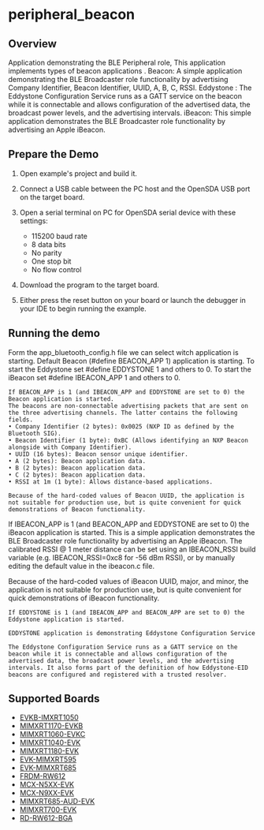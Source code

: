 # peripheral_beacon

## Overview
Application demonstrating the BLE Peripheral role, This application implements types of beacon applications .
Beacon: A simple application demonstrating the BLE Broadcaster role functionality by advertising Company Identifier, Beacon Identifier, UUID, A, B, C, RSSI.
Eddystone : The Eddystone Configuration Service runs as a GATT service on the beacon while it is connectable and allows configuration of the advertised data, the broadcast power levels, and the advertising intervals.
iBeacon: This simple application demonstrates the BLE Broadcaster role functionality by advertising an Apple iBeacon.

## Prepare the Demo

1.  Open example's project and build it.

2.  Connect a USB cable between the PC host and the OpenSDA USB port on the target board.

3.  Open a serial terminal on PC for OpenSDA serial device with these settings:
    - 115200 baud rate
    - 8 data bits
    - No parity
    - One stop bit
    - No flow control

4.  Download the program to the target board.

5.  Either press the reset button on your board or launch the debugger in your IDE to begin running the example.

## Running the demo
Form the app_bluetooth_config.h file we can select witch application is starting. Default Beacon (#define BEACON_APP 1) application is starting.
To start the Eddystone set #define EDDYSTONE 1 and others to 0. To start the iBeacon set #define IBEACON_APP 1 and others to 0.
~~~~~~~~~~~~~~~~~~~~~~~~~~~~~~~~~~~
If BEACON_APP is 1 (and IBEACON_APP and EDDYSTONE are set to 0) the Beacon application is started.
The beacons are non-connectable advertising packets that are sent on the three advertising channels. The latter contains the following fields.
• Company Identifier (2 bytes): 0x0025 (NXP ID as defined by the Bluetooth SIG).
• Beacon Identifier (1 byte): 0xBC (Allows identifying an NXP Beacon alongside with Company Identifier).
• UUID (16 bytes): Beacon sensor unique identifier.
• A (2 bytes): Beacon application data.
• B (2 bytes): Beacon application data.
• C (2 bytes): Beacon application data.
• RSSI at 1m (1 byte): Allows distance-based applications.

Because of the hard-coded values of Beacon UUID, the application is not suitable for production use, but is quite convenient for quick demonstrations of Beacon functionality.
~~~~~~~~~~~~~~~~~~~~~~~~~~~~~~~~~~~
If IBEACON_APP is 1 (and BEACON_APP and EDDYSTONE are set to 0) the iBeacon application is started.
This is a simple application demonstrates the BLE Broadcaster role functionality by advertising an Apple iBeacon. The calibrated RSSI @ 1 meter distance can be set using an IBEACON_RSSI build variable (e.g. IBEACON_RSSI=0xc8 for -56 dBm RSSI), or by manually editing the default value in the ibeacon.c file.

Because of the hard-coded values of iBeacon UUID, major, and minor, the application is not suitable for production use, but is quite convenient for quick demonstrations of iBeacon functionality.
~~~~~~~~~~~~~~~~~~~~~~~~~~~~~~~~~~~
If EDDYSTONE is 1 (and IBEACON_APP and BEACON_APP are set to 0) the Eddystone application is started.

EDDYSTONE application is demonstrating Eddystone Configuration Service

The Eddystone Configuration Service runs as a GATT service on the beacon while it is connectable and allows configuration of the advertised data, the broadcast power levels, and the advertising intervals. It also forms part of the definition of how Eddystone-EID beacons are configured and registered with a trusted resolver.
~~~~~~~~~~~~~~~~~~~~~~~~~~~~~~~~~~~

## Supported Boards
- [EVKB-IMXRT1050](../../_boards/evkbimxrt1050/edgefast_bluetooth_examples/peripheral_beacon/example_board_readme.md)
- [MIMXRT1170-EVKB](../../_boards/evkbmimxrt1170/edgefast_bluetooth_examples/peripheral_beacon/example_board_readme.md)
- [MIMXRT1060-EVKC](../../_boards/evkcmimxrt1060/edgefast_bluetooth_examples/peripheral_beacon/example_board_readme.md)
- [MIMXRT1040-EVK](../../_boards/evkmimxrt1040/edgefast_bluetooth_examples/peripheral_beacon/example_board_readme.md)
- [MIMXRT1180-EVK](../../_boards/evkmimxrt1180/edgefast_bluetooth_examples/peripheral_beacon/example_board_readme.md)
- [EVK-MIMXRT595](../../_boards/evkmimxrt595/edgefast_bluetooth_examples/peripheral_beacon/example_board_readme.md)
- [EVK-MIMXRT685](../../_boards/evkmimxrt685/edgefast_bluetooth_examples/peripheral_beacon/example_board_readme.md)
- [FRDM-RW612](../../_boards/frdmrw612/edgefast_bluetooth_examples/peripheral_beacon/example_board_readme.md)
- [MCX-N5XX-EVK](../../_boards/mcxn5xxevk/edgefast_bluetooth_examples/peripheral_beacon/example_board_readme.md)
- [MCX-N9XX-EVK](../../_boards/mcxn9xxevk/edgefast_bluetooth_examples/peripheral_beacon/example_board_readme.md)
- [MIMXRT685-AUD-EVK](../../_boards/mimxrt685audevk/edgefast_bluetooth_examples/peripheral_beacon/example_board_readme.md)
- [MIMXRT700-EVK](../../_boards/mimxrt700evk/edgefast_bluetooth_examples/peripheral_beacon/example_board_readme.md)
- [RD-RW612-BGA](../../_boards/rdrw612bga/edgefast_bluetooth_examples/peripheral_beacon/example_board_readme.md)
